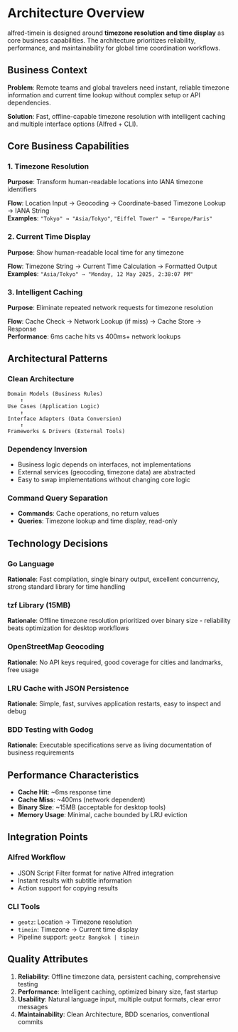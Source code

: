 # Architecture Overview

alfred-timein is designed around **timezone resolution and time display** as core business capabilities. The architecture prioritizes reliability, performance, and maintainability for global time coordination workflows.

## Business Context

**Problem**: Remote teams and global travelers need instant, reliable timezone information and current time lookup without complex setup or API dependencies.

**Solution**: Fast, offline-capable timezone resolution with intelligent caching and multiple interface options (Alfred + CLI).

## Core Business Capabilities

### 1. Timezone Resolution
**Purpose**: Transform human-readable locations into IANA timezone identifiers

**Flow**: Location Input → Geocoding → Coordinate-based Timezone Lookup → IANA String  
**Examples**: `"Tokyo" → "Asia/Tokyo"`, `"Eiffel Tower" → "Europe/Paris"`

### 2. Current Time Display  
**Purpose**: Show human-readable local time for any timezone

**Flow**: Timezone String → Current Time Calculation → Formatted Output  
**Examples**: `"Asia/Tokyo" → "Monday, 12 May 2025, 2:38:07 PM"`

### 3. Intelligent Caching
**Purpose**: Eliminate repeated network requests for timezone resolution

**Flow**: Cache Check → Network Lookup (if miss) → Cache Store → Response  
**Performance**: 6ms cache hits vs 400ms+ network lookups

## Architectural Patterns

### Clean Architecture
```
Domain Models (Business Rules)
    ↑
Use Cases (Application Logic)  
    ↑
Interface Adapters (Data Conversion)
    ↑  
Frameworks & Drivers (External Tools)
```

### Dependency Inversion
- Business logic depends on interfaces, not implementations
- External services (geocoding, timezone data) are abstracted
- Easy to swap implementations without changing core logic

### Command Query Separation
- **Commands**: Cache operations, no return values
- **Queries**: Timezone lookup and time display, read-only

## Technology Decisions

### Go Language
**Rationale**: Fast compilation, single binary output, excellent concurrency, strong standard library for time handling

### tzf Library (15MB)
**Rationale**: Offline timezone resolution prioritized over binary size - reliability beats optimization for desktop workflows

### OpenStreetMap Geocoding  
**Rationale**: No API keys required, good coverage for cities and landmarks, free usage

### LRU Cache with JSON Persistence
**Rationale**: Simple, fast, survives application restarts, easy to inspect and debug

### BDD Testing with Godog
**Rationale**: Executable specifications serve as living documentation of business requirements

## Performance Characteristics

- **Cache Hit**: ~6ms response time
- **Cache Miss**: ~400ms (network dependent)  
- **Binary Size**: ~15MB (acceptable for desktop tools)
- **Memory Usage**: Minimal, cache bounded by LRU eviction

## Integration Points

### Alfred Workflow
- JSON Script Filter format for native Alfred integration
- Instant results with subtitle information
- Action support for copying results

### CLI Tools  
- `geotz`: Location → Timezone resolution
- `timein`: Timezone → Current time display
- Pipeline support: `geotz Bangkok | timein`

## Quality Attributes

1. **Reliability**: Offline timezone data, persistent caching, comprehensive testing
2. **Performance**: Intelligent caching, optimized binary size, fast startup  
3. **Usability**: Natural language input, multiple output formats, clear error messages
4. **Maintainability**: Clean Architecture, BDD scenarios, conventional commits